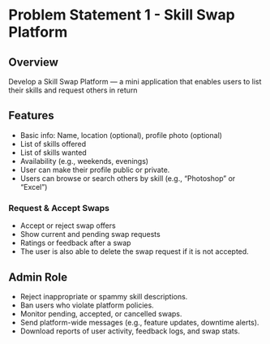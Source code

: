 # Problem Statement 1 - Skill Swap Platform
## Overview

Develop a Skill Swap Platform — a mini application that enables users to list their skills and request others in return

## Features

- Basic info: Name, location (optional), profile photo (optional)
- List of skills offered
- List of skills wanted
- Availability (e.g., weekends, evenings)
- User can make their profile public or private.
- Users can browse or search others by skill (e.g., “Photoshop” or “Excel”)

### Request & Accept Swaps

- Accept or reject swap offers
- Show current and pending swap requests
- Ratings or feedback after a swap
- The user is also able to delete the swap request if it is not accepted.

## Admin Role

- Reject inappropriate or spammy skill descriptions.
- Ban users who violate platform policies.
- Monitor pending, accepted, or cancelled swaps.
- Send platform-wide messages (e.g., feature updates, downtime alerts).
- Download reports of user activity, feedback logs, and swap stats.
